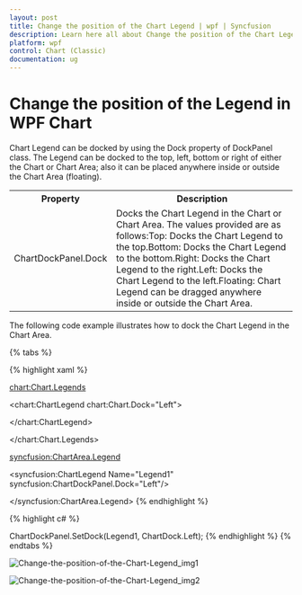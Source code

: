 ```yaml
---
layout: post
title: Change the position of the Chart Legend | wpf | Syncfusion
description: Learn here all about Change the position of the Chart Legend support in Syncfusion WPF Chart (Classic) control and more.
platform: wpf
control: Chart (Classic)
documentation: ug
---
```


# Change the position of the Legend in WPF Chart

Chart Legend can be docked by using the Dock property of DockPanel class. The Legend can be docked to the top, left, bottom or right of either the Chart or Chart Area; also it can be placed anywhere inside or outside the Chart Area (floating).

<table>
<tr>
<th>
Property</th><th>
Description</th></tr>
<tr>
<td>
ChartDockPanel.Dock</td><td>
Docks the Chart Legend in the Chart or Chart Area. The values provided are as follows:Top: Docks the Chart Legend to the top.Bottom: Docks the Chart Legend to the bottom.Right: Docks the Chart Legend to the right.Left: Docks the Chart Legend to the left.Floating: Chart Legend can be dragged anywhere inside or outside the Chart Area.</td></tr>
</table>
The following code example illustrates how to dock the Chart Legend in the Chart Area.

{% tabs %}

{% highlight xaml %}

<chart:Chart.Legends>

<chart:ChartLegend chart:Chart.Dock="Left">

</chart:ChartLegend>

</chart:Chart.Legends>



<syncfusion:ChartArea.Legend>

<syncfusion:ChartLegend Name="Legend1" syncfusion:ChartDockPanel.Dock="Left"/>

</syncfusion:ChartArea.Legend>
{% endhighlight  %}

{% highlight c# %}

ChartDockPanel.SetDock(Legend1, ChartDock.Left);
{% endhighlight  %}
{% endtabs %}

![Change-the-position-of-the-Chart-Legend_img1](Change-the-position-of-the-Chart-Legend_images/Change-the-position-of-the-Chart-Legend_img1.png)

![Change-the-position-of-the-Chart-Legend_img2](Change-the-position-of-the-Chart-Legend_images/Change-the-position-of-the-Chart-Legend_img2.png)






